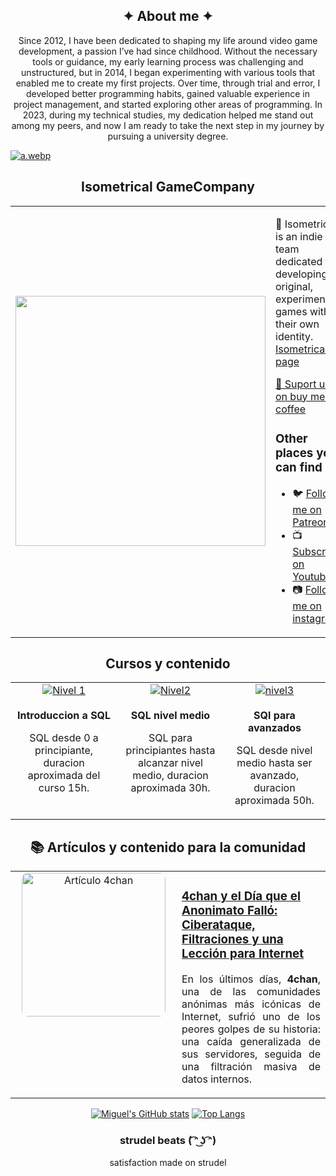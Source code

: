 <!-- Sobre mi -->
<section align="center"> 

<h1> ✦ About me ✦ </h1>

<p>
       Since 2012, I have been dedicated to shaping my life around video game development, a passion I’ve had since childhood. Without the necessary tools or guidance, my early learning process was challenging and unstructured, but in 2014, I began experimenting with
       various tools that enabled me to create my first projects. Over time, through trial and error, I developed better programming habits, gained valuable experience in project management, and started exploring other areas of programming. In 2023, during my
       technical studies, my dedication helped me stand out among my peers, and now I am ready to take the next step in my journey by pursuing a university degree.
</p>

</section> 


<!-- banner --> 

[![a.webp](https://i.postimg.cc/7ZMmj0Ss/a.webp)](https://postimg.cc/pmrfF9Gz)

<!--image isometrical -->

<section align="center">
<h1>Isometrical GameCompany</h1>

<table border="0" cellspacing="0" cellpadding="0">
  <tr>
         <td style="border: 0";>
                <img width="400" src="https://static.vecteezy.com/system/resources/previews/004/141/669/non_2x/no-photo-or-blank-image-icon-loading-images-or-missing-image-mark-image-not-available-or-image-coming-soon-sign-simple-nature-silhouette-in-frame-isolated-illustration-vector.jpg" />
         </td>
    <td style="border: 0";>
      <p>
        🌟 Isometrical is an indie team dedicated to developing original, experimental games with their own identity. <a href="">Isometrical page<a/>
      </p>
 <p>
       <a href="https://buymeacoffee.com/miguelacaca"> 🥥 Suport us on buy me a coffee </a>
      </p>
      <h3>Other places you can find us</h3><section align="left">
      <ul>
        <li>
          🐦 <a href="https://www.patreon.com/c/u104187367">Follow me on Patreon</a>
        </li>
<blank></blank>
        <li>
          📺 <a href="https://www.youtube.com/@miguelangelcaceresrios-code">Subscribe on Youtube</a>
        </li>
<blank></blank>
        <li>
          📷 <a href="https://www.instagram.com/miguelangelcaceresr/">Follow me on instagram</a>
        </li>
<blank></blank>
                            </ul>
                       </td>
                  </tr>
          </table>
</section>
</section>


<!-- Cursos Udemy -->
<section align="center">
<h1>Cursos y contenido </h1>
<div align="center">

  <table>
    <tr>
      <!-- Curso basico -->
      <td width="300px" align="center" valign="top">
        <a href="Nivel1">
          <img src="https://img.shields.io/badge/Udemy-Curso%201-blue?style=for-the-badge&logo=udemy" alt="Nivel 1"/>
        </a>
        <br><br>
        <b>Introduccion a SQL</b>
        <p>SQL desde 0 a principiante, duracion aproximada del curso 15h.</p>
      </td>
      <!-- Curso medio -->
      <td width="300px" align="center" valign="top">
        <a href="ENLACE_CURSO_2">
          <img src="https://img.shields.io/badge/Udemy-Curso%202-green?style=for-the-badge&logo=udemy" alt="Nivel2"/>
        </a>
        <br><br>
        <b>SQL nivel medio</b>
        <p>SQL para principiantes hasta alcanzar nivel medio, duracion aproximada 30h.</p>
      </td>
      <!-- Curso avanzado -->
      <td width="300px" align="center" valign="top">
        <a href="ENLACE_CURSO_3">
          <img src="https://img.shields.io/badge/Udemy-Curso%203-purple?style=for-the-badge&logo=udemy" alt="nivel3"/>
        </a>
        <br><br>
        <b>SQl para avanzados</b>
        <p>SQL desde nivel medio hasta ser avanzado, duracion aproximada 50h.</p>
      </td>
    </tr>
  </table>

</div>




<!-- Artículo destacado -->
<h2 align="center">📚 Artículos y contenido para la comunidad</h2>

<table>
  <tr>
    <!-- Imagen -->
    <td width="250px" align="center" valign="top">
      <a href="https://www.linkedin.com/pulse/4chan-y-el-d%25C3%25ADa-que-anonimato-fall%25C3%25B3-ciberataque-una-caceres-rios-hmi8e/?trackingId=c1vY2YvGTp%2B2J5SmkIe6xQ%3D%3D">
        <img src="https://media.licdn.com/dms/image/v2/D4E12AQEU3zhi50nEiQ/article-cover_image-shrink_720_1280/B4EZZzJ.AZHcAI-/0/1745688717176?e=1761177600&v=beta&t=qaFcBCKjCP_w1WMzpj5SOxR3Z5Qi_2hAmbI6ioBMzTk" alt="Artículo 4chan" width="230px" style="border-radius:10px;">
      </a>
    </td>
    <!-- Texto -->
    <td valign="top">
      <h3>
        <a href="https://www.linkedin.com/pulse/4chan-y-el-d%25C3%25ADa-que-anonimato-fall%25C3%25B3-ciberataque-una-caceres-rios-hmi8e/?trackingId=vUV39OJTTyaVrypVPbw2zA%3D%3D">
          4chan y el Día que el Anonimato Falló: Ciberataque, Filtraciones y una Lección para Internet
        </a>
      </h3>
      <p align="justify">
        En los últimos días, <b>4chan</b>, una de las comunidades anónimas más icónicas de Internet, sufrió uno de los peores golpes de su historia: una caída generalizada de sus servidores, seguida de una filtración masiva de datos internos.
      </p>
    </td>
  </tr>
</table>




<!-- stats -->
[![Miguel's GitHub stats](https://github-readme-stats.vercel.app/api?username=miguelacaceresrios&show_icons=true&theme=dark&include_all_commits=true&count_private=true)](https://github.com/miguelacaceresrios) 
[![Top Langs](https://github-readme-stats.vercel.app/api/top-langs/?username=miguelacaceresrios&layout=compact&langs_count=8&theme=dark)](https://github.com/miguelacaceresrios)

</div>

<section align="center"> 

<h1> strudel beats ( ͡ᵔ ͜ʖ ͡ᵔ) </h1>

<p>
satisfaction made on strudel 
</p>

</section> 
